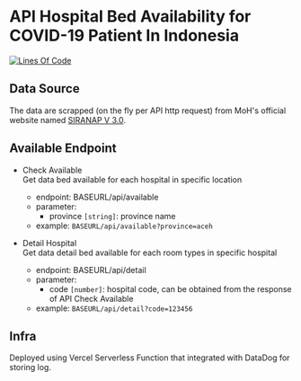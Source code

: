 # API Hospital Bed Availability for COVID-19 Patient In Indonesia

[![Lines Of Code](https://tokei.rs/b1/github/pararang/bed-covid-id-vercel-serverless-functions?category=code)](https://github.com/pararang/bed-covid-id-vercel-serverless-functions)

## Data Source

The data are scrapped (on the fly per API http request) from MoH's official website named [SIRANAP V 3.0](https://yankes.kemkes.go.id/app/siranap/).

## Available Endpoint  

- Check Available  
     Get data bed available for each hospital in specific location
  - endpoint: BASEURL/api/available
  - parameter:
    - province `[string]`: province name
  - example: `BASEURL/api/available?province=aceh`

- Detail Hospital  
     Get data detail bed available for each room types in specific hospital
  - endpoint: BASEURL/api/detail
  - parameter:
    - code `[number]`: hospital code, can be obtained from the response of API Check Available
  - example: `BASEURL/api/detail?code=123456`

## Infra

 Deployed using Vercel Serverless Function that integrated with DataDog for storing log.
